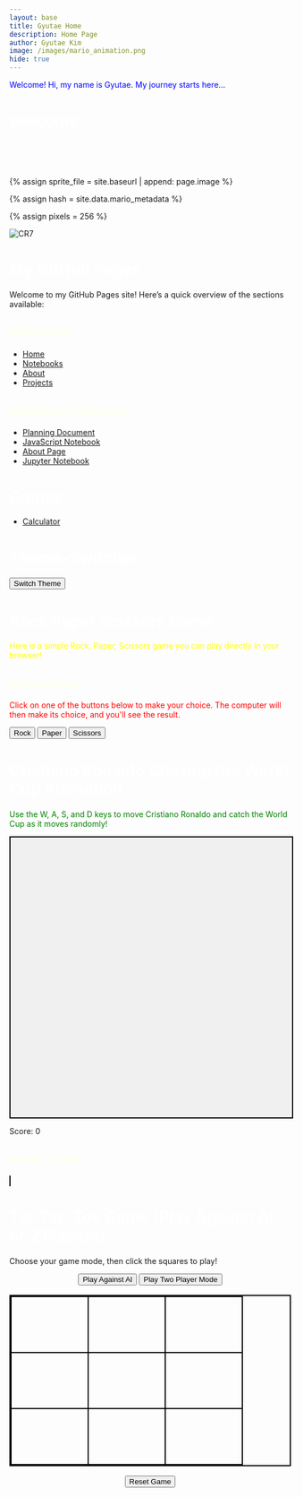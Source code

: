```yaml
---
layout: base
title: Gyutae Home 
description: Home Page
author: Gyutae Kim
image: /images/mario_animation.png
hide: true
---
```


 <span style="color: blue;">Welcome! Hi, my name is Gyutae. My journey starts here...</span>

# welcome 

<style>

.typewriter h1 {
  overflow: hidden; /* Ensures the content is not revealed until the animation */
  font-family: Monospace;
  border-right: .015em solid orange; /* The typwriter cursor */
  white-space: nowrap; /* Keeps the content on a single line */
  margin: 0 auto; /* Gives that scrolling effect as the typing happens */
  letter-spacing: 0.015em; /* Adjust as needed */
  animation: 
    typing 15.0s steps(30, end) forwards,
    blink-caret 1s step-end infinite;
  animation-delay: 0ms;
  animation-fill-mode: both;
  color: #000000
}

/* The typing effect */
@keyframes typing {
  0% {
    width: 0;
  }
  25%, 50%, 75% {
    width: 100%;
  }
  100% {
    width: 100%;
  }
}
/* The typewriter cursor effect */
@keyframes blink-caret {
  from, to { border-color: transparent }
  50% { border-color: white; }
}

h2 {
    color: #FFFFEE;
}

h1 {
  color: #FFFFFF
}

h1:hover {
  font-size: 32px;
}
</style>

<script>
  document.addEventListener("DOMContentLoaded", function() {
  setTimeout(function() {
      document.querySelector("body").classList.add("loaded");
  }, 2000)
});
</script>

<!-- <script>
document.addEventListener("DOMContentLoaded", function() {
  const words = ["Welcome", "to", "Srijan's", "Blog"];
  let wordIndex = 0;
  
  function updateWord() {
    const titleElement = document.querySelector(".typewriter h1");
    titleElement.textContent = words[wordIndex];
    wordIndex = (wordIndex + 1) % words.length;
  }

  setInterval(updateWord, 1); // Change word every 3.5 seconds
});
</script> -->

<div class="typewriter">
    <h1>Good Morning or night, Welcome to Gyutae's Blog</h1>
</div>

<br>

<!-- Liquid:  statements -->

<!--- Concatenation of site URL to frontmatter image  --->
{% assign sprite_file = site.baseurl | append: page.image %}
<!--- Has is a list variable containing mario metadata for sprite --->
{% assign hash = site.data.mario_metadata %}  
<!--- Size width/height of Sprit images --->
{% assign pixels = 256 %}

<!--- HTML for page contains <p> tag named "Mario" and class properties for a "sprite"  -->

<p id="mario" class="sprite"></p>
  
<!--- Embedded Cascading Style Sheet (CSS) rules, 
        define how HTML elements look 
--->
<style>

  /*CSS style rules for the id and class of the sprite...
  */
  .sprite {
    height: {{pixels}}px;
    width: {{pixels}}px;
    background-image: url('{{sprite_file}}');
    background-repeat: no-repeat;
  }

  /*background position of sprite element
  */
  #mario {
    background-position: calc({{animations[0].col}} * {{pixels}} * -1px) calc({{animations[0].row}} * {{pixels}}* -1px);
  }
</style>

<!--- Embedded executable code--->
<script>
  ////////// convert YML hash to javascript key:value objects /////////

  var mario_metadata = {}; //key, value object
  {% for key in hash %}  
  
  var key = "{{key | first}}"  //key
  var values = {} //values object
  values["row"] = {{key.row}}
  values["col"] = {{key.col}}
  values["frames"] = {{key.frames}}
  mario_metadata[key] = values; //key with values added

  {% endfor %}

  ////////// game object for player /////////

  class Mario {
    constructor(meta_data) {
      this.tID = null;  //capture setInterval() task ID
      this.positionX = 0;  // current position of sprite in X direction
      this.currentSpeed = 0;
      this.marioElement = document.getElementById("mario"); //HTML element of sprite
      this.pixels = {{pixels}}; //pixel offset of images in the sprite, set by liquid constant
      this.interval = 100; //animation time interval
      this.obj = meta_data;
      this.marioElement.style.position = "absolute";
    }

    animate(obj, speed) {
      let frame = 0;
      const row = obj.row * this.pixels;
      this.currentSpeed = speed;

      this.tID = setInterval(() => {
        const col = (frame + obj.col) * this.pixels;
        this.marioElement.style.backgroundPosition = `-${col}px -${row}px`;
        this.marioElement.style.left = `${this.positionX}px`;

        this.positionX += speed;
        frame = (frame + 1) % obj.frames;

        const viewportWidth = window.innerWidth;
        if (this.positionX > viewportWidth - this.pixels) {
          document.documentElement.scrollLeft = this.positionX - viewportWidth + this.pixels;
        }
      }, this.interval);
    }

    startWalking() {
      this.stopAnimate();
      this.animate(this.obj["Walk"], 3);
    }

    startRunning() {
      this.stopAnimate();
      this.animate(this.obj["Run1"], 6);
    }

    startPuffing() {
      this.stopAnimate();
      this.animate(this.obj["Puff"], 0);
    }

    startCheering() {
      this.stopAnimate();
      this.animate(this.obj["Cheer"], 0);
    }

    startFlipping() {
      this.stopAnimate();
      this.animate(this.obj["Flip"], 0);
    }

    startResting() {
      this.stopAnimate();
      this.animate(this.obj["Rest"], 0);
    }

    stopAnimate() {
      clearInterval(this.tID);
    }
  }

  const mario = new Mario(mario_metadata);

  ////////// event control /////////

  window.addEventListener("keydown", (event) => {
    if (event.key === "ArrowRight") {
      event.preventDefault();
      if (event.repeat) {
        mario.startCheering();
      } else {
        if (mario.currentSpeed === 0) {
          mario.startWalking();
        } else if (mario.currentSpeed === 3) {
          mario.startRunning();
        }
      }
    } else if (event.key === "ArrowLeft") {
      event.preventDefault();
      if (event.repeat) {
        mario.stopAnimate();
      } else {
        mario.startPuffing();
      }
    }
  });

  //touch events that enable animations
  window.addEventListener("touchstart", (event) => {
    event.preventDefault(); // prevent default browser action
    if (event.touches[0].clientX > window.innerWidth / 2) {
      // move right
      if (currentSpeed === 0) { // if at rest, go to walking
        mario.startWalking();
      } else if (currentSpeed === 3) { // if walking, go to running
        mario.startRunning();
      }
    } else {
      // move left
      mario.startPuffing();
    }
  });

  //stop animation on window blur
  window.addEventListener("blur", () => {
    mario.stopAnimate();
  });

  //start animation on window focus
  window.addEventListener("focus", () => {
     mario.startFlipping();
  });

  //start animation on page load or page refresh
  document.addEventListener("DOMContentLoaded", () => {
    // adjust sprite size for high pixel density devices
    const scale = window.devicePixelRatio;
    const sprite = document.querySelector(".sprite");
    sprite.style.transform = `scale(${0.2 * scale})`;
    mario.startResting();
  });

</script>




![CR7](images/Cristiano-Ronaldo.avif)


# My GitHub Pages

Welcome to my GitHub Pages site! Here’s a quick overview of the sections available:

## Main Menu

- [Home](index.md)
- [Notebooks](notebooks.md)
- [About](about.md)
- [Projects](projects.md)

## Notebooks Submenu

- [Planning Document]({{site.baseurl}}/plans/sprint1)
- [JavaScript Notebook]({{site.baseurl}}/jscell/sprint1)
- [About Page]({{site.baseurl}}/about/sprint1)
- [Jupyter Notebook]({{site.baseurl}}/2024/09/16/jupyter_IPYNB_2_.html)

# Games

- [Calculator]({{site.baseurl}}/calculator/sprint1)



<link rel="stylesheet" href="/assets/css/custom.css">

# Theme-Switcher

<button id="theme-switcher">Switch Theme</button>

# Rock Paper Scissors Game

<span style="color: yellow;">Here is a simple Rock, Paper, Scissors game you can play directly in your browser!</span>

## Instructions

<span style="color: red;">Click on one of the buttons below to make your choice. The computer will then make its choice, and you'll see the result.</span>

<div id="game">
    <button onclick="play('rock')">Rock</button>
    <button onclick="play('paper')">Paper</button>
    <button onclick="play('scissors')">Scissors</button>
</div>

<p id="result"></p>

<script>
function play(userChoice) {
    const choices = ['rock', 'paper', 'scissors'];
    const computerChoice = choices[Math.floor(Math.random() * 3)];
    
    let result = '';
    
    if (userChoice === computerChoice) {
        result = 'It\'s a tie!';
    } else if (
        (userChoice === 'rock' && computerChoice === 'scissors') ||
        (userChoice === 'paper' && computerChoice === 'rock') ||
        (userChoice === 'scissors' && computerChoice === 'paper')
    ) {
        result = 'You win!';
    } else {
        result = 'You lose!';
    }
    
    document.getElementById('result').innerText = `Computer chose ${computerChoice}. ${result}`;
}
</script>

# Cristiano Ronaldo Chasing the World Cup Animation

<span style="color: green;">Use the W, A, S, and D keys to move Cristiano Ronaldo and catch the World Cup as it moves randomly!</span>

<div id="gameArea" style="width: 100%; height: 500px; position: relative; background-color: #f0f0f0; border: 2px solid #000; overflow: hidden;">
  <div id="ronaldo" style="position: absolute; width: 100px; height: 100px; background-image: url('images/ronaldo.jpg'); background-size: cover;"></div>
  <div id="worldcup" style="position: absolute; width: 100px; height: 100px; background-image: url('images/worldcup.jpg'); background-size: cover;"></div>
</div>

<p>Score: <span id="score">0</span></p>

<script>
  const ronaldo = document.getElementById('ronaldo');
  const worldcup = document.getElementById('worldcup');
  const gameArea = document.getElementById('gameArea');
  const scoreElement = document.getElementById('score');
  let ronaldoPosition = { x: 0, y: 0 };
  let worldcupPosition = { x: 300, y: 200 }; // Starting position for the World Cup
  let score = 0;

  // Function to move Ronaldo based on W, A, S, D keys
  function moveRonaldo(dx, dy) {
    ronaldoPosition.x += dx;
    ronaldoPosition.y += dy;

    // Ensure Ronaldo stays within bounds
    ronaldoPosition.x = Math.max(0, Math.min(ronaldoPosition.x, gameArea.clientWidth - ronaldo.clientWidth));
    ronaldoPosition.y = Math.max(0, Math.min(ronaldoPosition.y, gameArea.clientHeight - ronaldo.clientHeight));

    ronaldo.style.left = ronaldoPosition.x + 'px';
    ronaldo.style.top = ronaldoPosition.y + 'px';

    checkCollision();
  }

  // Function to move the World Cup randomly
  function moveWorldCupRandomly() {
    worldcupPosition.x = Math.random() * (gameArea.clientWidth - worldcup.clientWidth);
    worldcupPosition.y = Math.random() * (gameArea.clientHeight - worldcup.clientHeight);

    worldcup.style.left = worldcupPosition.x + 'px';
    worldcup.style.top = worldcupPosition.y + 'px';
  }

  // Function to check for collision between Ronaldo and the World Cup
  function checkCollision() {
    const ronaldoRect = ronaldo.getBoundingClientRect();
    const worldcupRect = worldcup.getBoundingClientRect();

    if (!(ronaldoRect.right < worldcupRect.left ||
          ronaldoRect.left > worldcupRect.right ||
          ronaldoRect.bottom < worldcupRect.top ||
          ronaldoRect.top > worldcupRect.bottom)) {
      score++;
      scoreElement.textContent = score;
      moveWorldCupRandomly();
    }
  }

  // Move the World Cup every 1 second (1000 milliseconds)
  setInterval(moveWorldCupRandomly, 1000);

  // Listen for W, A, S, D key presses to move Ronaldo
  document.addEventListener('keydown', function(event) {
    switch (event.key) {
      case 'w':
        moveRonaldo(0, -10);
        break;
      case 's':
        moveRonaldo(0, 10);
        break;
      case 'a':
        moveRonaldo(-10, 0);
        break;
      case 'd':
        moveRonaldo(10, 0);
        break;
    }
  });
</script>

<h2>Snake Game</h2>
<canvas id="snakeGame" width="400" height="400" style="border:1px solid black;"></canvas>
<button id="startButton" style="display:none;">Start Game</button>

<script>
  const canvas = document.getElementById("snakeGame");
  const ctx = canvas.getContext("2d");
  const box = 20;
  let snake, food, direction, gameOver, game;

  const startButton = document.getElementById("startButton");
  startButton.addEventListener("click", startGame);

  document.addEventListener("keydown", setDirection);

  function startGame() {
    snake = [{ x: 9 * box, y: 10 * box }];
    food = {
      x: Math.floor(Math.random() * 20) * box,
      y: Math.floor(Math.random() * 20) * box
    };
    direction = null;
    gameOver = false;
    startButton.style.display = "none";
    game = setInterval(drawGame, 100);
  }

  function setDirection(event) {
    if (event.key === 'w' && direction !== "DOWN") direction = "UP";
    else if (event.key === 's' && direction !== "UP") direction = "DOWN";
    else if (event.key === 'a' && direction !== "RIGHT") direction = "LEFT";
    else if (event.key === 'd' && direction !== "LEFT") direction = "RIGHT";
  }

  function drawGame() {
    if (gameOver) {
      ctx.fillStyle = "black";
      ctx.font = "40px Arial";
      ctx.fillText("Game Over", 100, canvas.height / 2);
      clearInterval(game);
      startButton.style.display = "block";
      return;
    }

    ctx.clearRect(0, 0, canvas.width, canvas.height);

    // Draw snake
    for (let i = 0; i < snake.length; i++) {
      ctx.fillStyle = (i === 0) ? "green" : "lightgreen";
      ctx.fillRect(snake[i].x, snake[i].y, box, box);
    }

    // Draw food
    ctx.fillStyle = "red";
    ctx.fillRect(food.x, food.y, box, box);

    // Move snake
    let snakeX = snake[0].x;
    let snakeY = snake[0].y;

    if (direction === "UP") snakeY -= box;
    if (direction === "DOWN") snakeY += box;
    if (direction === "LEFT") snakeX -= box;
    if (direction === "RIGHT") snakeX += box;

    // Snake eats food
    if (snakeX === food.x && snakeY === food.y) {
      food = {
        x: Math.floor(Math.random() * 20) * box,
        y: Math.floor(Math.random() * 20) * box
      };
    } else {
      snake.pop();
    }

    let newHead = { x: snakeX, y: snakeY };

    // Game over condition
    if (snakeX < 0 || snakeY < 0 || snakeX >= canvas.width || snakeY >= canvas.height || collision(newHead, snake)) {
      gameOver = true;
    }

    snake.unshift(newHead);
  }

  function collision(head, array) {
    for (let i = 0; i < array.length; i++) {
      if (head.x === array[i].x && head.y === array[i].y) {
        return true;
      }
    }
    return false;
  }

  // Start the game initially
  startGame();
</script>

# Tic-Tac-Toe Game (Play Against AI or 2 Players)

Choose your game mode, then click the squares to play!

<div style="text-align: center;">
  <button onclick="setMode('ai')">Play Against AI</button>
  <button onclick="setMode('twoPlayer')">Play Two Player Mode</button>
  <br><br>

  <table id="ticTacToeBoard" style="margin: 0 auto; border: 2px solid black; border-collapse: collapse;">
    <tr>
      <td onclick="makeMove(this, 0)" style="width: 100px; height: 100px; text-align: center; font-size: 36px; border: 2px solid black;"></td>
      <td onclick="makeMove(this, 1)" style="width: 100px; height: 100px; text-align: center; font-size: 36px; border: 2px solid black;"></td>
      <td onclick="makeMove(this, 2)" style="width: 100px; height: 100px; text-align: center; font-size: 36px; border: 2px solid black;"></td>
    </tr>
    <tr>
      <td onclick="makeMove(this, 3)" style="width: 100px; height: 100px; text-align: center; font-size: 36px; border: 2px solid black;"></td>
      <td onclick="makeMove(this, 4)" style="width: 100px; height: 100px; text-align: center; font-size: 36px; border: 2px solid black;"></td>
      <td onclick="makeMove(this, 5)" style="width: 100px; height: 100px; text-align: center; font-size: 36px; border: 2px solid black;"></td>
    </tr>
    <tr>
      <td onclick="makeMove(this, 6)" style="width: 100px; height: 100px; text-align: center; font-size: 36px; border: 2px solid black;"></td>
      <td onclick="makeMove(this, 7)" style="width: 100px; height: 100px; text-align: center; font-size: 36px; border: 2px solid black;"></td>
      <td onclick="makeMove(this, 8)" style="width: 100px; height: 100px; text-align: center; font-size: 36px; border: 2px solid black;"></td>
    </tr>
  </table>

  <br>
  <button onclick="resetGame()">Reset Game</button>
  <p id="gameStatus"></p>
</div>

<script>
  let board = ["", "", "", "", "", "", "", "", ""];
  let currentPlayer = "X";
  let gameActive = true;
  let gameMode = "twoPlayer"; // Default mode

  const winningConditions = [
    [0, 1, 2],
    [3, 4, 5],
    [6, 7, 8],
    [0, 3, 6],
    [1, 4, 7],
    [2, 5, 8],
    [0, 4, 8],
    [2, 4, 6]
  ];

  function setMode(mode) {
    gameMode = mode;
    resetGame();
    document.getElementById("gameStatus").innerHTML = `Game mode: ${mode === 'ai' ? 'AI Mode' : 'Two Player Mode'}`;
  }

  function makeMove(cell, index) {
    if (board[index] !== "" || !gameActive) return;

    board[index] = currentPlayer;
    cell.innerHTML = currentPlayer;

    checkWinner();

    if (gameActive) {
      if (gameMode === "ai") {
        currentPlayer = "O"; // AI always plays "O"
        aiMove();
      } else {
        currentPlayer = currentPlayer === "X" ? "O" : "X";
      }
    }
  }

  function aiMove() {
    let bestMove = minimax(board, "O").index;

    if (bestMove !== undefined && gameActive) {
      board[bestMove] = "O";

      const cell = document.querySelectorAll("td")[bestMove];
      cell.innerHTML = "O";

      checkWinner();

      if (gameActive) {
        currentPlayer = "X"; // Return control to the player
      }
    }
  }

  function minimax(newBoard, player) {
    const availableMoves = newBoard
      .map((val, idx) => (val === "" ? idx : null))
      .filter(val => val !== null);

    // Terminal states: win, lose, or tie
    if (checkWin(newBoard, "X")) return { score: -10 };
    if (checkWin(newBoard, "O")) return { score: 10 };
    if (availableMoves.length === 0) return { score: 0 };

    let moves = [];

    // Loop through available moves
    for (let i = 0; i < availableMoves.length; i++) {
      let move = {};
      move.index = availableMoves[i];

      newBoard[availableMoves[i]] = player;

      if (player === "O") {
        let result = minimax(newBoard, "X");
        move.score = result.score;
      } else {
        let result = minimax(newBoard, "O");
        move.score = result.score;
      }

      newBoard[availableMoves[i]] = "";
      moves.push(move);
    }

    // Find the best move for AI
    let bestMove;
    if (player === "O") {
      let bestScore = -Infinity;
      for (let i = 0; i < moves.length; i++) {
        if (moves[i].score > bestScore) {
          bestScore = moves[i].score;
          bestMove = i;
        }
      }
    } else {
      let bestScore = Infinity;
      for (let i = 0; i < moves.length; i++) {
        if (moves[i].score < bestScore) {
          bestScore = moves[i].score;
          bestMove = i;
        }
      }
    }

    return moves[bestMove];
  }

  function checkWin(board, player) {
    for (let i = 0; i < winningConditions.length; i++) {
      const winCondition = winningConditions[i];
      if (winCondition.every(idx => board[idx] === player)) {
        return true;
      }
    }
    return false;
  }

  function checkWinner() {
    if (checkWin(board, currentPlayer)) {
      gameActive = false;
      document.getElementById("gameStatus").innerHTML = `Player ${currentPlayer} wins!`;
      return;
    }

    if (!board.includes("")) {
      gameActive = false;
      document.getElementById("gameStatus").innerHTML = `It's a draw!`;
    }
  }

  function resetGame() {
    board = ["", "", "", "", "", "", "", "", ""];
    gameActive = true;
    currentPlayer = "X";
    document.getElementById("gameStatus").innerHTML = "";

    const cells = document.querySelectorAll("td");
    cells.forEach(cell => cell.innerHTML = "");
  }
</script>

